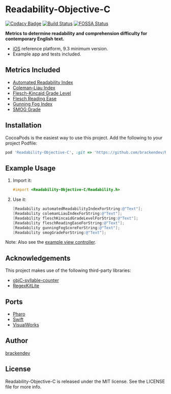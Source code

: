 Readability-Objective-C
=======================
[![Codacy Badge](https://api.codacy.com/project/badge/Grade/d9b21f69a0c54ee08897e745e6285443)](https://www.codacy.com/app/brackendev/Readability-Objective-C?utm_source=github.com&amp;utm_medium=referral&amp;utm_content=brackendev/Readability-Objective-C&amp;utm_campaign=Badge_Grade)
[![Build Status](https://travis-ci.com/brackendev/Readability-Objective-C.svg?branch=master)](https://travis-ci.com/brackendev/Readability-Objective-C)
[![FOSSA Status](https://app.fossa.com/api/projects/git%2Bgithub.com%2Fbrackendev%2FReadability-Objective-C.svg?type=shield)](https://app.fossa.com/projects/git%2Bgithub.com%2Fbrackendev%2FReadability-Objective-C?ref=badge_shield)

**Metrics to determine readability and comprehension difficulty for contemporary English text.**

* [iOS](https://en.wikipedia.org/wiki/IOS) reference platform, 9.3 minimum version.
* Example app and tests included.

## Metrics Included

* [Automated Readability Index](http://en.wikipedia.org/wiki/Automated_Readability_Index)
* [Coleman–Liau Index](http://en.wikipedia.org/wiki/Coleman–Liau_index)
* [Flesch-Kincaid Grade Level](http://en.wikipedia.org/wiki/Flesch–Kincaid_readability_tests)
* [Flesch Reading Ease](http://en.wikipedia.org/wiki/Flesch–Kincaid_readability_tests)
* [Gunning Fog Index](http://en.wikipedia.org/wiki/Gunning_fog_index)
* [SMOG Grade](http://en.wikipedia.org/wiki/SMOG)

## Installation

CocoaPods is the easiest way to use this project. Add the following to your project Podfile:

````Ruby
pod 'Readability-Objective-C', :git => 'https://github.com/brackendev/Readability-Objective-C.git'
````

## Example Usage

1. Import it:

    ```Objective-C
    #import <Readability-Objective-C/Readability.h>
    ```

2. Use it:
    
    ```Objective-C
    [Readability automatedReadabilityIndexForString:@"Text"];
    [Readability colemanLiauIndexForString:@"Text"];
    [Readability fleschKincaidGradeLevelForString:@"Text"];
    [Readability fleschReadingEaseForString:@"Text"];
    [Readability gunningFogScoreForString:@"Text"];
    [Readability smogGradeForString:@"Text"];
    ```
    
Note: Also see the [example view controller](https://github.com/brackendev/Readability-Objective-C/blob/master/Example/Readability-Objective-C/ReadabilityViewController.m).

## Acknowledgements

This project makes use of the following third-party libraries:

* [objC-syllable-counter](https://github.com/brackendev/objC-syllable-counter.git)
* [RegexKitLite](http://regexkit.sourceforge.net/RegexKitLite/)

## Ports

* [Pharo](http://brackendev.github.io/Readability-Pharo/)
* [Swift](http://brackendev.github.io/Readability-Swift/)
* [VisualWorks](https://brackendev.github.io/Readability-VisualWorks/)

## Author

[brackendev](https://www.github.com/brackendev)

## License

Readability-Objective-C is released under the MIT license. See the LICENSE file for more info.
